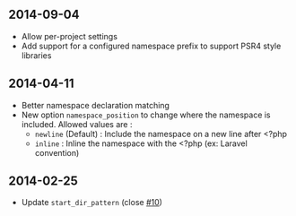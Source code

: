 ## 2014-09-04

 - Allow per-project settings
 - Add support for a configured namespace prefix to support PSR4 style libraries

## 2014-04-11

 - Better namespace declaration matching
 - New option `namespace_position` to change where the namespace is included. Allowed values are :
    - `newline` (Default) : Include the namespace on a new line after <?php
    - `inline` : Inline the namespace with the <?php (ex: Laravel convention)

## 2014-02-25

 - Update `start_dir_pattern` (close [#10](https://github.com/erichard/SublimePHPCompanion/issues/10))
